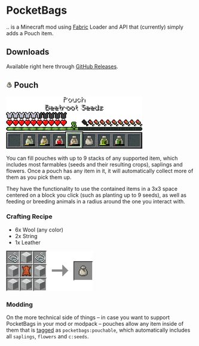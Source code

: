 # PocketBags

.. is a Minecraft mod using [Fabric](https://fabricmc.net/) Loader and API that (currently) simply adds a Pouch item.

## Downloads

Available right here through [GitHub Releases](https://github.com/copygirl/PocketBags/releases).

## ![](docs/pouch.png) Pouch

![](docs/pouch_screenshot.png)

You can fill pouches with up to 9 stacks of any supported item, which includes most farmables (seeds and their resulting crops), saplings and flowers. Once a pouch has any item in it, it will automatically collect more of them as you pick them up.

They have the functionality to use the contained items in a 3x3 space centered on a block you click (such as planting up to 9 seeds), as well as feeding or breeding animals in a radius around the one you interact with.

### Crafting Recipe

- 6x Wool (any color)
- 2x String
- 1x Leather

![](docs/recipe.png)

### Modding

On the more technical side of things – in case you want to support PocketBags in your mod or modpack – pouches allow any item inside of them that is [tagged](https://minecraft.gamepedia.com/Tag) as `pocketbags:pouchable`, which automatically includes all `saplings`, `flowers` and `c:seeds`.
